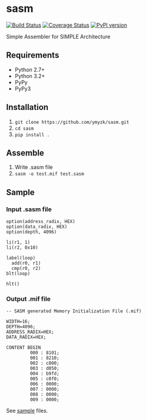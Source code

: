 sasm
====

[![Build Status](https://travis-ci.org/ymyzk/sasm.svg?branch=master)](https://travis-ci.org/ymyzk/sasm)
[![Coverage Status](https://coveralls.io/repos/github/ymyzk/sasm/badge.svg?branch=master)](https://coveralls.io/github/ymyzk/sasm?branch=master)
[![PyPI version](https://badge.fury.io/py/sasm.svg)](http://badge.fury.io/py/sasm)

Simple Assembler for SIMPLE Architecture

Requirements
------------
* Python 2.7+
* Python 3.2+
* PyPy
* PyPy3

Installation
------------
1. `git clone https://github.com/ymyzk/sasm.git`
2. `cd sasm`
3. `pip install .`

Assemble
--------
1. Write .sasm file
2. `sasm -o test.mif test.sasm`

Sample
------
### Input .sasm file
```
option(address_radix, HEX)
option(data_radix, HEX)
option(depth, 4096)

li(r1, 1)
li(r2, 0x10)

label(loop)
  add(r0, r1)
  cmp(r0, r2)
blt(loop)

hlt()
```

### Output .mif file
```
-- SASM generated Memory Initialization File (.mif)

WIDTH=16;
DEPTH=4096;
ADDRESS_RADIX=HEX;
DATA_RADIX=HEX;

CONTENT BEGIN
         000 : 8101;
         001 : 8210;
         002 : c800;
         003 : d050;
         004 : b9fd;
         005 : c0f0;
         006 : 0000;
         007 : 0000;
         008 : 0000;
         009 : 0000;
```

See [sample](sample) files.
